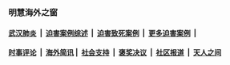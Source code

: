 
### 明慧海外之窗

####  [武汉肺炎](indexes/365.md?t=04040202) &nbsp;|&nbsp;  [迫害案例综述](indexes/328.md?t=04040202) &nbsp;|&nbsp; [迫害致死案例](indexes/277.md?t=04040202)  &nbsp;|&nbsp; [更多迫害案例](indexes/81.md?t=04040202)  &nbsp;|&nbsp; 
####  [时事评论](indexes/19.md?t=04040202) &nbsp;|&nbsp; [海外简讯](indexes/245.md?t=04040202)&nbsp;|&nbsp;  [社会支持](indexes/140.md?t=04040202) &nbsp;|&nbsp; [褒奖决议](indexes/282.md?t=04040202) &nbsp;|&nbsp; [社区报道](indexes/91.md?t=04040202)  &nbsp;|&nbsp; [天人之间](indexes/78.md?t=04040202) 

